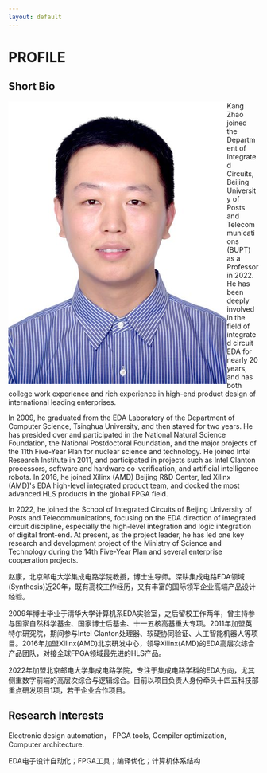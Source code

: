 ```yaml
---
layout: default
---
```


# PROFILE

## Short Bio

<img align="left" src="./assets/images/ZhaoKang.jpg"/>

Kang Zhao joined the Department of Integrated Circuits, Beijing University of Posts and Telecommunications (BUPT) as a Professor in 2022. He has been deeply involved in the field of integrated circuit EDA for nearly 20 years, and has both college work experience and rich experience in high-end product design of international leading enterprises.

In 2009, he graduated from the EDA Laboratory of the Department of Computer Science, Tsinghua University, and then stayed for two years. He has presided over and participated in the National Natural Science Foundation, the National Postdoctoral Foundation, and the major projects of the 11th Five-Year Plan for nuclear science and technology. He joined Intel Research Institute in 2011, and participated in projects such as Intel Clanton processors, software and hardware co-verification, and artificial intelligence robots. In 2016, he joined Xilinx (AMD) Beijing R&D Center, led Xilinx (AMD)'s EDA high-level integrated product team, and docked the most advanced HLS products in the global FPGA field.

In 2022, he joined the School of Integrated Circuits of Beijing University of Posts and Telecommunications, focusing on the EDA direction of integrated circuit discipline, especially the high-level integration and logic integration of digital front-end. At present, as the project leader, he has led one key research and development project of the Ministry of Science and Technology during the 14th Five-Year Plan and several enterprise cooperation projects.

赵康，北京邮电大学集成电路学院教授，博士生导师。深耕集成电路EDA领域(Synthesis)近20年，既有高校工作经历，又有丰富的国际领军企业高端产品设计经验。

2009年博士毕业于清华大学计算机系EDA实验室，之后留校工作两年，曾主持参与国家自然科学基金、国家博士后基金、十一五核高基重大专项。2011年加盟英特尔研究院，期间参与Intel Clanton处理器、软硬协同验证、人工智能机器人等项目。2016年加盟Xilinx(AMD)北京研发中心，领导Xilinx(AMD)的EDA高层次综合产品团队，对接全球FPGA领域最先进的HLS产品。

2022年加盟北京邮电大学集成电路学院，专注于集成电路学科的EDA方向，尤其侧重数字前端的高层次综合与逻辑综合。目前以项目负责人身份牵头十四五科技部重点研发项目1项，若干企业合作项目。

## Research Interests
Electronic design automation， FPGA tools, Compiler optimization, Computer architecture.

EDA电子设计自动化；FPGA工具；编译优化；计算机体系结构
